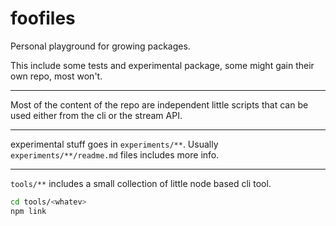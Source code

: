 
# foofiles

Personal playground for growing packages.

This include some tests and experimental package, some might gain their
own repo, most won't.

---

Most of the content of the repo are independent little scripts that can
be used either from the cli or the stream API.

---

experimental stuff goes in `experiments/**`. Usually
`experiments/**/readme.md` files includes more info.

---

`tools/**` includes a small collection of little node based cli tool.

```sh
cd tools/<whatev>
npm link
```

